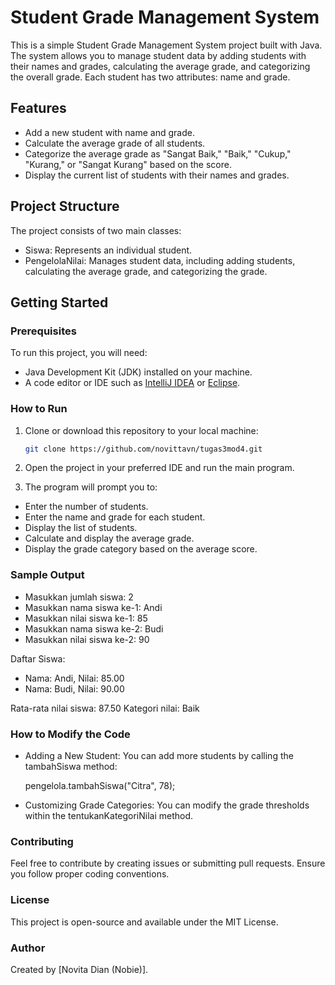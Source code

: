 # Student Grade Management System

This is a simple Student Grade Management System project built with Java. The system allows you to manage student data by adding students with their names and grades, calculating the average grade, and categorizing the overall grade. Each student has two attributes: name and grade.

## Features
- Add a new student with name and grade.
- Calculate the average grade of all students.
- Categorize the average grade as "Sangat Baik," "Baik," "Cukup," "Kurang," or "Sangat Kurang" based on the score.
- Display the current list of students with their names and grades.

## Project Structure

The project consists of two main classes:
- Siswa: Represents an individual student.
- PengelolaNilai: Manages student data, including adding students, calculating the average grade, and categorizing the grade.

## Getting Started

### Prerequisites

To run this project, you will need:
- Java Development Kit (JDK) installed on your machine.
- A code editor or IDE such as [IntelliJ IDEA](https://www.jetbrains.com/idea/) or [Eclipse](https://www.eclipse.org/ide/).

### How to Run

1. Clone or download this repository to your local machine:
   ```bash
   git clone https://github.com/novittavn/tugas3mod4.git

2. Open the project in your preferred IDE and run the main program.

3. The program will prompt you to:

- Enter the number of students.
- Enter the name and grade for each student.
- Display the list of students.
- Calculate and display the average grade.
- Display the grade category based on the average score.

### Sample Output

- Masukkan jumlah siswa: 2
- Masukkan nama siswa ke-1: Andi
- Masukkan nilai siswa ke-1: 85
- Masukkan nama siswa ke-2: Budi
- Masukkan nilai siswa ke-2: 90

Daftar Siswa:
- Nama: Andi, Nilai: 85.00
- Nama: Budi, Nilai: 90.00

Rata-rata nilai siswa: 87.50 Kategori nilai: Baik

### How to Modify the Code

- Adding a New Student: You can add more students by calling the tambahSiswa method:

  pengelola.tambahSiswa("Citra", 78);
  
- Customizing Grade Categories: You can modify the grade thresholds within the tentukanKategoriNilai method.

### Contributing

Feel free to contribute by creating issues or submitting pull requests. Ensure you follow proper coding conventions.

### License

This project is open-source and available under the MIT License.

### Author

Created by [Novita Dian (Nobie)].




